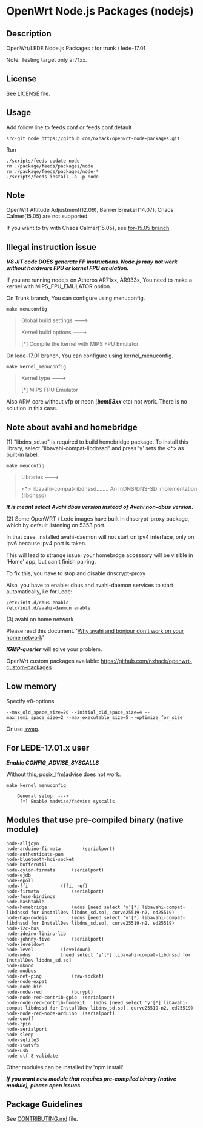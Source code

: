 # OpenWrt Node.js Packages (nodejs)

## Description

OpenWrt/LEDE Node.js Packages : for trunk / lede-17.01

Note: Testing target only ar71xx.

## License

See [LICENSE](LICENSE) file.

## Usage

Add follow line to feeds.conf or feeds.conf.default
```
src-git node https://github.com/nxhack/openwrt-node-packages.git
```

Run
```
./scripts/feeds update node
rm ./package/feeds/packages/node
rm ./package/feeds/packages/node-*
./scripts/feeds install -a -p node
```

## Note
OpenWrt Attitude Adjustment(12.09), Barrier Breaker(14.07), Chaos Calmer(15.05) are not supported.

If you want to try with Chaos Calmer(15.05), see [for-15.05 branch](https://github.com/nxhack/openwrt-node-packages/tree/for-15.05)


## Illegal instruction issue

***V8 JIT code DOES generate FP instructions. Node.js may not work without hardware FPU or kernel FPU emulation.***

If you are running nodejs on Atheros AR71xx, AR933x, You need to make a kernel with MIPS_FPU_EMULATOR option.

On Trunk branch, You can configure using menuconfig.
```
make menuconfig
```
> Global build settings  --->
>
> Kernel build options  --->
>
>  [*] Compile the kernel with MIPS FPU Emulator

On lede-17.01 branch, You can configure using kernel_menuconfig.
```
make kernel_menuconfig
```
> Kernel type  --->
>
> [*] MIPS FPU Emulator

Also ARM core without vfp or neon (***bcm53xx*** etc) not work. There is no solution in this case.

## Note about avahi and homebridge
(1)
"libdns_sd.so" is required to build homebridge package. To install this library, select "libavahi-compat-libdnssd" and press 'y' sets the <*> as built-in label.

```
make meuconfig
```
> Libraries  --->
>
>    <*> libavahi-compat-libdnssd........ An mDNS/DNS-SD implementation (libdnssd)

***It is meant select Avahi dbus version instead of Avahi non-dbus version.***

(2)
Some OpenWRT / Lede images have built in dnscrypt-proxy package, which by default listening on 5353 port.

In that case, installed avahi-daemon will not start on ipv4 interface, only on ipv6 because ipv4 port is taken.

This will lead to strange issue: your homebrdge accessory will be visible in 'Home' app, but can't finish pairing.

To fix this, you have to stop and disable dnscrypt-proxy

Also, you have to enable: dbus and avahi-daemon services to start automatically, i.e for Lede:

```
/etc/init.d/dbus enable
/etc/init.d/avahi-daemon enable
```

(3)
avahi on home network

Please read this document. '[Why avahi and bonjour don't work on your home network](https://bitbucket.org/marc_culler/querierd/)'

***IGMP-querier*** will solve your problem.

OpenWrt custom packages available: https://github.com/nxhack/openwrt-custom-packages

## Low memory
Specify v8-options.

```
--max_old_space_size=20 --initial_old_space_size=4 --max_semi_space_size=2 --max_executable_size=5 --optimize_for_size
```

Or use [swap](https://openwrt.org/docs/guide-user/storage/fstab?s[]=swap).

## For LEDE-17.01.x user
***Enable CONFIG_ADVISE_SYSCALLS***

Without this, posix_[fm]advise does not work.
```
make kernel_menuconfig

    General setup  --->
     [*] Enable madvise/fadvise syscalls
```

## Modules that use pre-compiled binary (native module)
```
node-alljoyn
node-arduino-firmata		(serialport)
node-authenticate-pam
node-bluetooth-hci-socket
node-bufferutil
node-cylon-firmata		(serialport)
node-ejdb
node-epoll
node-ffi			(ffi, ref)
node-firmata			(serialport)
node-fuse-bindings
node-hashtable
node-homebridge			(mdns [need select 'y'[*] libavahi-compat-libdnssd for InstallDev libdns_sd.so], curve25519-n2, ed25519)
node-hap-nodejs			(mdns [need select 'y'[*] libavahi-compat-libdnssd for InstallDev libdns_sd.so], curve25519-n2, ed25519)
node-i2c-bus
node-ideino-linino-lib
node-johnny-five		(serialport)
node-leveldown
node-level			(leveldown)
node-mdns			[need select 'y'[*] libavahi-compat-libdnssd for InstallDev libdns_sd.so]
node-mknod
node-modbus
node-net-ping			(raw-socket)
node-node-expat
node-node-hid
node-node-red			(bcrypt)
node-node-red-contrib-gpio	(serialport)
node-node-red-contrib-homekit	(mdns [need select 'y'[*] libavahi-compat-libdnssd for InstallDev libdns_sd.so], curve25519-n2, ed25519)
node-node-red-node-arduino	(serialport)
node-onoff
node-rpio
node-serialport
node-sleep
node-sqlite3
node-statvfs
node-usb
node-utf-8-validate
```
Other modules can be installed by 'npm install'.

***If you want new module that requires pre-compiled binary (native module), please open issues.***

## Package Guidelines

See [CONTRIBUTING.md](https://github.com/openwrt/packages/blob/master/CONTRIBUTING.md) file.
